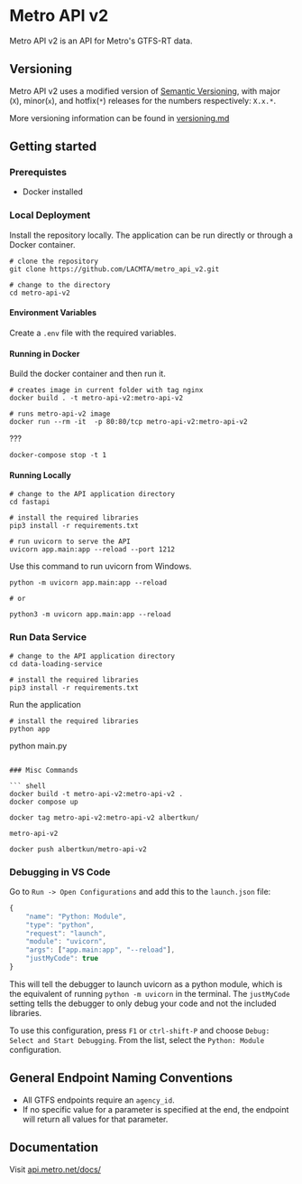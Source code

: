 # Metro API v2

Metro API v2 is an API for Metro's GTFS-RT data.

## Versioning

Metro API v2 uses a modified version of [Semantic Versioning](https://semver.org/), with major (`X`), minor(`x`), and hotfix(`*`) releases for the numbers respectively: `X.x.*`.

More versioning information can be found in [versioning.md](versioning.md)

## Getting started

### Prerequistes

- Docker installed

### Local Deployment

Install the repository locally. The application can be run directly or through a Docker container.

``` shell
# clone the repository
git clone https://github.com/LACMTA/metro_api_v2.git

# change to the directory
cd metro-api-v2
```

#### Environment Variables

Create a `.env` file with the required variables.

#### Running in Docker

Build the docker container and then run it.

``` shell
# creates image in current folder with tag nginx
docker build . -t metro-api-v2:metro-api-v2

# runs metro-api-v2 image
docker run --rm -it  -p 80:80/tcp metro-api-v2:metro-api-v2
```

???

``` shell
docker-compose stop -t 1
```

#### Running Locally

``` shell
# change to the API application directory
cd fastapi

# install the required libraries
pip3 install -r requirements.txt

# run uvicorn to serve the API
uvicorn app.main:app --reload --port 1212
```

Use this command to run uvicorn from Windows.

``` shell
python -m uvicorn app.main:app --reload 

# or

python3 -m uvicorn app.main:app --reload
```

### Run Data Service

``` shell
# change to the API application directory
cd data-loading-service
```


``` shell
# install the required libraries
pip3 install -r requirements.txt
```

Run the application

``` shell
# install the required libraries
python app

```
python main.py
```

### Misc Commands

``` shell
docker build -t metro-api-v2:metro-api-v2 .
docker compose up

docker tag metro-api-v2:metro-api-v2 albertkun/

metro-api-v2

docker push albertkun/metro-api-v2
```

### Debugging in VS Code

Go to `Run -> Open Configurations` and add this to the `launch.json` file:

``` js
{
    "name": "Python: Module",
    "type": "python",
    "request": "launch",
    "module": "uvicorn",
    "args": ["app.main:app", "--reload"],
    "justMyCode": true
}
```

This will tell the debugger to launch uvicorn as a python module, which is the equivalent of running `python -m uvicorn` in the terminal.  The `justMyCode` setting tells the debugger to only debug your code and not the included libraries.

To use this configuration, press `F1` or `ctrl-shift-P` and choose `Debug: Select and Start Debugging`.  From the list, select the `Python: Module` configuration.

## General Endpoint Naming Conventions

- All GTFS endpoints require an `agency_id`.
- If no specific value for a parameter is specified at the end, the endpoint will return all values for that parameter.

## Documentation
Visit [api.metro.net/docs/](api.metro.net/docs/)